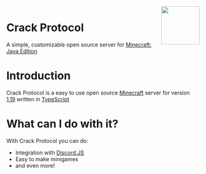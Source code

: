 <img align="right" alt="" width="100" src="https://static.wikia.nocookie.net/minecraft_gamepedia/images/b/b7/Sugar_JE2_BE2.png">

# Crack Protocol
A simple, customizable open source server for [Minecraft: Java Edition](https://minecraft.fandom.com/wiki/Java_Edition) 

# Introduction
Crack Protocol is a easy to use open source [Minecraft](https://minecraft.net) server for version [1.19](https://minecraft.fandom.com/wiki/Java_Edition_1.19) written in [TypeScript](https://www.typescriptlang.org)

# What can I do with it?
With Crack Protocol you can do:
 - Integration with [Discord.JS](https://discord.js.org)
 - Easy to make minigames
 - and even more!

<!-- 
    https://gitmoji.dev/
    https://wiki.vg/Protocol
    https://www.markdownguide.org/basic-syntax/
    https://jd.bukkit.org/org/bukkit/entity/Entity.html#getLocation()
    https://jd.bukkit.org/org/bukkit/EntityEffect.html
    https://jd.bukkit.org/org/bukkit/event/player/PlayerTeleportEvent.TeleportCause.html
    https://www.spigotmc.org/threads/packet-help.310490/
    https://github.com/PrismarineJS/minecraft-data/blob/master/data/pc/1.13.2/protocol.json

    https://github.com/GlowstoneMC/Glowstone/tree/1.12
    https://www.spongepowered.org/
    https://github.com/deathcap
    https://wiki.vg/Main_Page
 -->